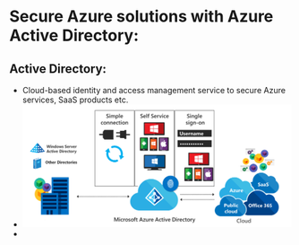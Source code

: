 # Secure Azure solutions with Azure Active Directory:

## Active Directory:
- Cloud-based identity and access management service to secure Azure services, SaaS products etc.
- ![Alt text](image.png)
- 